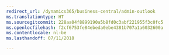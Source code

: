 ```yaml
---
redirect_url: /dynamics365/business-central/admin-outlook
ms.translationtype: HT
ms.sourcegitcommit: 228aa04f8899190a5b8fd0c3abf221955f3c0fc5
ms.openlocfilehash: f2cf6753fe84ebeda0ebe4381b707a1a6032600a
ms.contentlocale: nl-be
ms.lasthandoff: 07/11/2018

---
```


